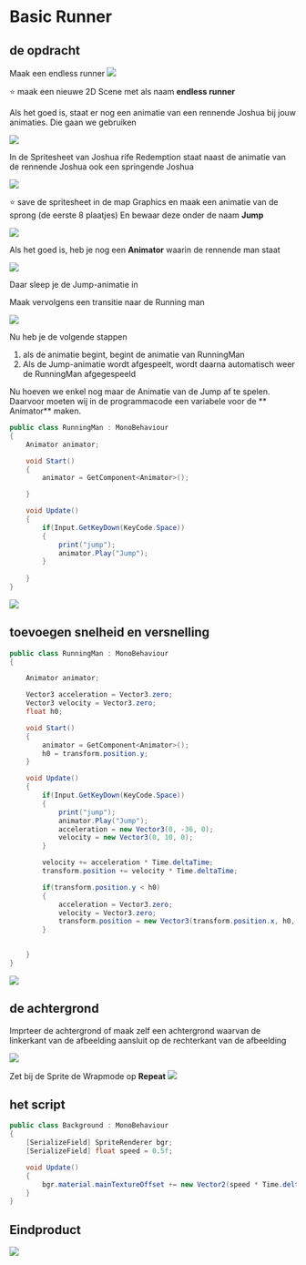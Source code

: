 # Basic Runner 

## de opdracht
Maak een endless runner
<img src="images/endlessRunner.gif">

⭐ maak een nieuwe 2D Scene met als naam **endless runner** 

Als het goed is, staat er nog een animatie van een rennende Joshua bij jouw animaties. Die gaan we gebruiken

<img src="images/runningMan.gif">

In de Spritesheet van Joshua rife Redemption staat naast de animatie van de rennende Joshua ook een springende Joshua

<img src="images/joshua-rife-redemption-sprite-sheet2.png">





⭐ save de spritesheet in de map Graphics en maak een animatie van de sprong (de eerste 8 plaatjes) En bewaar deze onder de naam **Jump**

<img src="images/Jump.gif">

Als het goed is, heb je nog een **Animator** waarin de rennende man staat

<img src="images/Animator.png">

Daar sleep je de Jump-animatie in

Maak vervolgens een transitie naar de Running man

<img src="images/transition.png">

Nu heb je de volgende stappen
1. als de animatie begint, begint de animatie van RunningMan
2. Als de Jump-animatie wordt afgespeelt, wordt daarna automatisch weer de RunningMan afgegespeeld

Nu hoeven we enkel nog maar de Animatie van de Jump af te spelen. Daarvoor moeten wij in de programmacode een variabele voor de ** Animator** maken.

```csharp
public class RunningMan : MonoBehaviour
{
    Animator animator;

    void Start()
    {
        animator = GetComponent<Animator>();

    }

    void Update()
    {
        if(Input.GetKeyDown(KeyCode.Space))
        {
            print("jump");
            animator.Play("Jump");
        }
        
    }
}
```

<img src="images/RunAndJump.gif">

## toevoegen snelheid en versnelling
``` csharp
public class RunningMan : MonoBehaviour
{

    Animator animator;

    Vector3 acceleration = Vector3.zero;
    Vector3 velocity = Vector3.zero;
    float h0;

    void Start()
    {
        animator = GetComponent<Animator>();
        h0 = transform.position.y;
    }

    void Update()
    {
        if(Input.GetKeyDown(KeyCode.Space))
        {
            print("jump");
            animator.Play("Jump");
            acceleration = new Vector3(0, -36, 0);
            velocity = new Vector3(0, 10, 0);
        }

        velocity += acceleration * Time.deltaTime;
        transform.position += velocity * Time.deltaTime;

        if(transform.position.y < h0)
        {
            acceleration = Vector3.zero;
            velocity = Vector3.zero;
            transform.position = new Vector3(transform.position.x, h0, 0);
        }

        
    }
}
```

<img src="images/EndlessRunner_basic.gif">


## de achtergrond

Imprteer de achtergrond of maak zelf een achtergrond waarvan de linkerkant van de afbeelding aansluit op de rechterkant van de afbeelding

<img src="images/Garden.png">

Zet bij de Sprite de Wrapmode op **Repeat**
<img src="images/SpriteWrapmode.png">


## het script
```csharp
public class Background : MonoBehaviour
{
    [SerializeField] SpriteRenderer bgr;
    [SerializeField] float speed = 0.5f; 

    void Update()
    {
        bgr.material.mainTextureOffset += new Vector2(speed * Time.deltaTime, 0);
    }
}

```
## Eindproduct
<img src="images/EndlessRunner_final.gif">